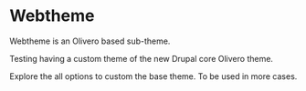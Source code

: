 # Webtheme

Webtheme is an Olivero based sub-theme.

Testing having a custom theme of the new Drupal core Olivero theme.

Explore the all options to custom the base theme. To be used in more cases.
